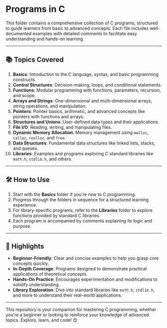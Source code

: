 # Programs in C

This folder contains a comprehensive collection of C programs, structured to guide learners from basic to advanced concepts. Each file includes well-documented examples with detailed comments to facilitate easy understanding and hands-on learning.

---

## 📚 **Topics Covered**

1. **Basics**: Introduction to the C language, syntax, and basic programming constructs.
2. **Control Structures**: Decision-making, loops, and conditional statements.
3. **Functions**: Modular programming with functions, parameters, recursion, and scope.
4. **Arrays and Strings**: One-dimensional and multi-dimensional arrays, string operations, and manipulation.
5. **Pointers**: Pointer basics, arithmetic, and advanced concepts like pointers with functions and arrays.
6. **Structures and Unions**: User-defined data types and their applications.
7. **File I/O**: Reading, writing, and manipulating files.
8. **Dynamic Memory Allocation**: Memory management using `malloc`, `calloc`, `realloc`, and `free`.
9. **Data Structures**: Fundamental data structures like linked lists, stacks, and queues.
10. **Libraries**: Examples and programs exploring C standard libraries like `math.h`, `stdlib.h`, and others.

---

## 🛠 **How to Use**

1. Start with the **Basics** folder if you're new to C programming.
2. Progress through the folders in sequence for a structured learning experience.
3. For library-specific programs, refer to the **Libraries** folder to explore functions provided by standard C libraries.
4. Each program is accompanied by comments explaining its logic and purpose.

---

## 🌟 **Highlights**

- **Beginner-Friendly**: Clear and concise examples to help you grasp core concepts quickly.
- **In-Depth Coverage**: Programs designed to demonstrate practical applications of theoretical concepts.
- **Hands-On Practice**: Encourages experimentation and modifications to solidify understanding.
- **Library Exploration**: Dive into standard libraries like `math.h`, `stdlib.h`, and more to understand their real-world applications.

---

This repository is your companion for mastering C programming, whether you're a beginner or looking to reinforce your knowledge of advanced topics. Explore, learn, and code! 😊
